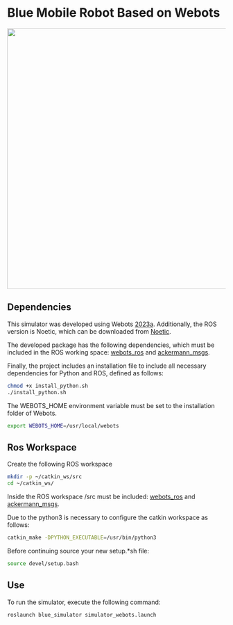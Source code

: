 # Blue Mobile Robot Based on Webots

<p float="left">
    <img src="Blue.gif" width="600"  />
 </p>

## Dependencies

This simulator was developed using Webots [2023a](https://github.com/cyberbotics/webots/releases/download/R2023a/webots_2023a_amd64.deb). Additionally, the ROS version is Noetic, which can be downloaded from [Noetic](https://wiki.ros.org/noetic/Installation/Ubuntu).

The developed package has the following dependencies, which must be included in the ROS working space: [webots_ros](https://github.com/cyberbotics/webots_ros.git) and [ackermann_msgs](https://github.com/ros-drivers/ackermann_msgs.git).

Finally, the project includes an installation file to include all necessary dependencies for Python and ROS, defined as follows:

```bash
chmod +x install_python.sh
./install_python.sh
```

The WEBOTS_HOME environment variable must be set to the installation folder of Webots.

```bash
export WEBOTS_HOME=/usr/local/webots
```

## Ros Workspace
Create the following ROS workspace

```bash
mkdir -p ~/catkin_ws/src
cd ~/catkin_ws/
```
Inside the ROS workspace /src must be included:
[webots_ros](https://github.com/cyberbotics/webots_ros.git) and [ackermann_msgs](https://github.com/ros-drivers/ackermann_msgs.git).

Due to the python3 is necessary to configure the catkin workspace as follows:


```bash
catkin_make -DPYTHON_EXECUTABLE=/usr/bin/python3
```
 Before continuing source your new setup.*sh file:

```bash
source devel/setup.bash
```

## Use
To run the simulator, execute the following command:

```bash
roslaunch blue_simulator simulator_webots.launch
```